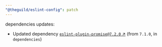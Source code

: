 ```yaml
---
"@theguild/eslint-config": patch
---
```

dependencies updates:
  - Updated dependency [`eslint-plugin-promise@7.2.0` ↗︎](https://www.npmjs.com/package/eslint-plugin-promise/v/7.2.0) (from `7.1.0`, in `dependencies`)
